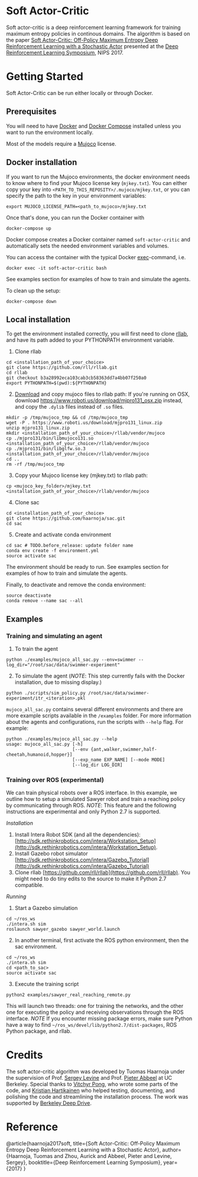 # Soft Actor-Critic
Soft actor-critic is a deep reinforcement learning framework for training maximum entropy policies in continous domains. The algorithm is based on the paper [Soft Actor-Critic: Off-Policy Maximum Entropy Deep Reinforcement Learning with a Stochastic Actor](https://drive.google.com/file/d/0Bxz3x8U2LH_2QllDZVlUQ1BJVEJHeER2YU5mODNaeFZmc3dz/view) presented at the [Deep Reinforcement Learning Symposium](https://sites.google.com/view/deeprl-symposium-nips2017/), NIPS 2017.

# Getting Started

Soft Actor-Critic can be run either locally or through Docker.

## Prerequisites

You will need to have [Docker](https://docs.docker.com/engine/installation/) and [Docker Compose](https://docs.docker.com/compose/install/) installed unless you want to run the environment locally.

Most of the models require a [Mujoco](https://www.roboti.us/license.html) license.

## Docker installation

If you want to run the Mujoco environments, the docker environment needs to know where to find your Mujoco license key (`mjkey.txt`). You can either copy your key into `<PATH_TO_THIS_REPOSITY>/.mujoco/mjkey.txt`, or you can specify the path to the key in your environment variables:

```
export MUJOCO_LICENSE_PATH=<path_to_mujoco>/mjkey.txt
```

Once that's done, you can run the Docker container with

```
docker-compose up
```

Docker compose creates a Docker container named `soft-actor-critic` and automatically sets the needed environment variables and volumes.

You can access the container with the typical Docker [exec](https://docs.docker.com/engine/reference/commandline/exec/)-command, i.e.

```
docker exec -it soft-actor-critic bash
```

See examples section for examples of how to train and simulate the agents.

To clean up the setup:
```
docker-compose down
```

## Local installation

To get the environment installed correctly, you will first need to clone [rllab](https://github.com/rll/rllab), and have its path added to your PYTHONPATH environment variable.

1. Clone rllab
```
cd <installation_path_of_your_choice>
git clone https://github.com/rll/rllab.git
cd rllab
git checkout b3a28992eca103cab3cb58363dd7a4bb07f250a0
export PYTHONPATH=$(pwd):${PYTHONPATH}
```

2. [Download](https://www.roboti.us/index.html) and copy mujoco files to rllab path:
  If you're running on OSX, download https://www.roboti.us/download/mjpro131_osx.zip instead, and copy the `.dylib` files instead of `.so` files.
```
mkdir -p /tmp/mujoco_tmp && cd /tmp/mujoco_tmp
wget -P . https://www.roboti.us/download/mjpro131_linux.zip
unzip mjpro131_linux.zip
mkdir <installation_path_of_your_choice>/rllab/vendor/mujoco
cp ./mjpro131/bin/libmujoco131.so <installation_path_of_your_choice>/rllab/vendor/mujoco
cp ./mjpro131/bin/libglfw.so.3 <installation_path_of_your_choice>/rllab/vendor/mujoco
cd ..
rm -rf /tmp/mujoco_tmp
```

3. Copy your Mujoco license key (mjkey.txt) to rllab path:
```
cp <mujoco_key_folder>/mjkey.txt <installation_path_of_your_choice>/rllab/vendor/mujoco
```

4. Clone sac
```
cd <installation_path_of_your_choice>
git clone https://github.com/haarnoja/sac.git
cd sac
```

5. Create and activate conda environment
```
cd sac # TODO.before_release: update folder name
conda env create -f environment.yml
source activate sac
```

The environment should be ready to run. See examples section for examples of how to train and simulate the agents.

Finally, to deactivate and remove the conda environment:
```
source deactivate
conda remove --name sac --all
```

## Examples
### Training and simulating an agent
1. To train the agent
```
python ./examples/mujoco_all_sac.py --env=swimmer --log_dir="/root/sac/data/swimmer-experiment"
```

2. To simulate the agent (*NOTE*: This step currently fails with the Docker installation, due to missing display.)
```
python ./scripts/sim_policy.py /root/sac/data/swimmer-experiment/itr_<iteration>.pkl
```

`mujoco_all_sac.py` contains several different environments and there are more example scripts available in the  `/examples` folder. For more information about the agents and configurations, run the scripts with `--help` flag. For example:
```
python ./examples/mujoco_all_sac.py --help
usage: mujoco_all_sac.py [-h]
                         [--env {ant,walker,swimmer,half-cheetah,humanoid,hopper}]
                         [--exp_name EXP_NAME] [--mode MODE]
                         [--log_dir LOG_DIR]
```

### Training over ROS (experimental)
We can train physical robots over a ROS interface. In this example, we outline how to setup a simulated Sawyer robot and train a reaching policy by communicating through ROS. *NOTE*: This feature and the following instructions are experimental and only Python 2.7 is supported.

*Installation*
1. Install Intera Robot SDK (and all the dependencies):  [http://sdk.rethinkrobotics.com/intera/Workstation_Setup](http://sdk.rethinkrobotics.com/intera/Workstation_Setup).
2. Install Gazebo robot simulator [http://sdk.rethinkrobotics.com/intera/Gazebo_Tutorial](http://sdk.rethinkrobotics.com/intera/Gazebo_Tutorial)
3. Clone rllab [https://github.com/rll/rllab](https://github.com/rll/rllab). You might need to do tiny edits to the source to make it Python 2.7 compatible.

*Running*
1. Start a Gazebo simulation
```
cd ~/ros_ws
./intera.sh sim
roslaunch sawyer_gazebo sawyer_world.launch
```
2. In another terminal, first activate the ROS python environment, then the sac environment.
```
cd ~/ros_ws
./intera.sh sim
cd <path_to_sac>
source activate sac
```
3. Execute the training script
```
python2 examples/sawyer_real_reaching_remote.py
```
This will launch two threads: one for training the networks, and the other one for executing the policy and receiving observations through the ROS interface. *NOTE* If you encounter missing package errors, make sure Python have a way to find `~/ros_ws/devel/lib/python2.7/dist-packages`, ROS Python package, and rllab.


# Credits
The soft actor-critic algorithm was developed by Tuomas Haarnoja under the supervision of Prof. [Sergey Levine](https://people.eecs.berkeley.edu/~svlevine/) and Prof. [Pieter Abbeel](https://people.eecs.berkeley.edu/~pabbeel/) at UC Berkeley. Special thanks to [Vitchyr Pong](https://github.com/vitchyr), who wrote some parts of the code, and [Kristian Hartikainen](https://github.com/hartikainen) who helped testing, documenting, and polishing the code and streamlining the installation process. The work was supported by [Berkeley Deep Drive](https://deepdrive.berkeley.edu/).

# Reference
@article{haarnoja2017soft,
  title={Soft Actor-Critic: Off-Policy Maximum Entropy Deep Reinforcement Learning with a Stochastic Actor},
  author={Haarnoja, Tuomas and Zhou, Aurick and Abbeel, Pieter and Levine, Sergey},
  booktitle={Deep Reinforcement Learning Symposium},
  year={2017}
}

